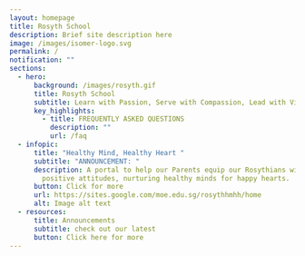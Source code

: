 ```yaml
---
layout: homepage
title: Rosyth School
description: Brief site description here
image: /images/isomer-logo.svg
permalink: /
notification: ""
sections:
  - hero:
      background: /images/rosyth.gif
      title: Rosyth School
      subtitle: Learn with Passion, Serve with Compassion, Lead with Vision
      key_highlights:
        - title: FREQUENTLY ASKED QUESTIONS
          description: ""
          url: /faq
  - infopic:
      title: "Healthy Mind, Healthy Heart "
      subtitle: "ANNOUNCEMENT: "
      description: A portal to help our Parents equip our Rosythians with skills and
        positive attitudes, nurturing healthy minds for happy hearts.
      button: Click for more
      url: https://sites.google.com/moe.edu.sg/rosythhmhh/home
      alt: Image alt text
  - resources:
      title: Announcements
      subtitle: check out our latest
      button: Click here for more
---
```

